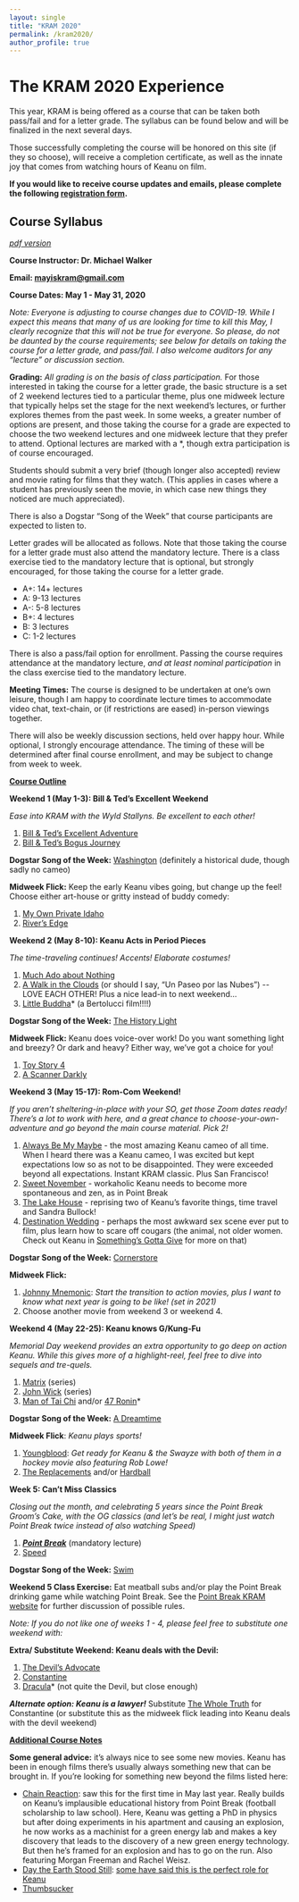 ```yaml
---
layout: single
title: "KRAM 2020"
permalink: /kram2020/
author_profile: true
---
```


The KRAM 2020 Experience
========================

This year, KRAM is being offered as a course that can be taken both pass/fail and for a letter grade. The syllabus can be found below and will be finalized in the next several days.

Those successfully completing the course will be honored on this site (if they so choose), will receive a completion certificate, as well as the innate joy that comes from watching hours of Keanu on film.

**If you would like to receive course updates and emails, please complete the following [registration form](https://forms.gle/4suyQtFvM2tcuFhL9).**

Course Syllabus
-------------
[*pdf version*](../files/Syllabus_KRAM2020.pdf)


**Course Instructor: Dr. Michael Walker**

**Email: mayiskram@gmail.com**

**Course Dates: May 1 - May 31, 2020**

*Note: Everyone is adjusting to course changes due to COVID-19. While I expect this means that many of us are looking for time to kill this May, I clearly recognize that this will not be true for everyone. So please, do not be daunted by the course requirements; see below for details on taking the course for a letter grade, and pass/fail. I also welcome auditors for any “lecture” or discussion section.*

**Grading:** *All grading is on the basis of class participation.* For those interested in taking the course for a letter grade, the basic structure is a set of 2 weekend lectures tied to a particular theme, plus one midweek lecture that typically helps set the stage for the next weekend’s lectures, or further explores themes from the past week. In some weeks, a greater number of options are present, and those taking the course for a grade are expected to choose the two weekend lectures and one midweek lecture that they prefer to attend. Optional lectures are marked with a *, though extra participation is of course encouraged.

Students should submit a very brief (though longer also accepted) review and movie rating for films that they watch. (This applies in cases where a student has previously seen the movie, in which case new things they noticed are much appreciated).

There is also a Dogstar “Song of the Week” that course participants are expected to listen to.

Letter grades will be allocated as follows. Note that those taking the course for a letter grade must also attend the mandatory lecture. There is a class exercise tied to the mandatory lecture that is optional, but strongly encouraged, for those taking the course for a letter grade.

- A+: 14+ lectures
- A: 9-13 lectures
- A-: 5-8 lectures
- B+: 4 lectures
- B: 3 lectures
- C: 1-2 lectures

There is also a pass/fail option for enrollment. Passing the course requires attendance at the mandatory lecture, _and at least nominal participation_ in the class exercise tied to the mandatory lecture.

**Meeting Times:** The course is designed to be undertaken at one’s own leisure, though I am happy to coordinate lecture times to accommodate video chat, text-chain, or (if restrictions are eased) in-person viewings together.  

There will also be weekly discussion sections, held over happy hour. While optional, I strongly encourage attendance. The timing of these will be determined after final course enrollment, and may be subject to change from week to week.

**<span style="text-decoration:underline;">Course Outline</span>**

**Weekend 1 (May 1-3): Bill & Ted’s Excellent Weekend**

_Ease into KRAM with the Wyld Stallyns. Be excellent to each other!_



1. [Bill & Ted’s Excellent Adventure](https://www.imdb.com/title/tt0096928/)
2. [Bill & Ted’s Bogus Journey](https://www.imdb.com/title/tt0101452/)

**Dogstar Song of the Week:** [Washington](https://www.youtube.com/watch?v=cLwZvvxwLxw) (definitely a historical dude, though sadly no cameo)

**Midweek Flick:** Keep the early Keanu vibes going, but change up the feel! Choose either art-house or gritty instead of buddy comedy:

1. [My Own Private Idaho](https://www.imdb.com/title/tt0102494/)
2. [River’s Edge](https://www.imdb.com/title/tt0091860/)

**Weekend 2 (May 8-10): Keanu Acts in Period Pieces**

_The time-traveling continues! Accents! Elaborate costumes!_

1. [Much Ado about Nothing](https://www.imdb.com/title/tt0107616/)
2. [A Walk in the Clouds](https://www.imdb.com/title/tt0114887/) (or should I say, “Un Paseo por las Nubes”) -- LOVE EACH OTHER! Plus a nice lead-in to next weekend...
3. [Little Buddha](https://www.imdb.com/title/tt0107426/)* (a Bertolucci film!!!!)

**Dogstar Song of the Week:** [The History Light](https://www.youtube.com/watch?v=YSeQfL0zN1o)

**Midweek Flick:** Keanu does voice-over work! Do you want something light and breezy? Or dark and heavy? Either way, we’ve got a choice for you!

1. [Toy Story 4](https://www.imdb.com/title/tt1979376/)
2. [A Scanner Darkly](https://www.imdb.com/title/tt0405296/)

**Weekend 3 (May 15-17): Rom-Com Weekend!**

_If you aren’t sheltering-in-place with your SO, get those Zoom dates ready! There’s a lot to work with here, and a great chance to choose-your-own-adventure and go beyond the main course material. Pick 2!_



1. [Always Be My Maybe](https://www.imdb.com/title/tt7374948/) - the most amazing Keanu cameo of all time. When I heard there was a Keanu cameo, I was excited but kept expectations low so as not to be disappointed. They were exceeded beyond all expectations. Instant KRAM classic. Plus San Francisco!
2. [Sweet November](https://www.imdb.com/title/tt0230838/) - workaholic Keanu needs to become more spontaneous and zen, as in Point Break
3. [The Lake House](https://www.imdb.com/title/tt0410297/) - reprising two of Keanu’s favorite things, time travel and Sandra Bullock!
4. [Destination Wedding](https://www.imdb.com/title/tt6987770/) - perhaps the most awkward sex scene ever put to film, plus learn how to scare off cougars (the animal, not older women. Check out Keanu in [Something’s Gotta Give](https://www.imdb.com/title/tt0337741/) for more on that)

**Dogstar Song of the Week:** [Cornerstore](https://www.youtube.com/watch?v=ceTauvhuTq4)

**Midweek Flick:**
1. [Johnny Mnemonic](https://www.imdb.com/title/tt0113481/): _Start the transition to action movies, plus I want to know what next year is going to be like! (set in 2021)_
2. Choose another movie from weekend 3 or weekend 4.

**Weekend 4 (May 22-25): Keanu knows G/Kung-Fu**

_Memorial Day weekend provides an extra opportunity to go deep on action Keanu. While this gives more of a highlight-reel, feel free to dive into sequels and tre-quels._

1. [Matrix](https://www.imdb.com/title/tt0133093/) (series)
2. [John Wick](https://www.imdb.com/title/tt2911666/) (series)
3. [Man of Tai Chi](https://www.imdb.com/title/tt2016940/) and/or [47 Ronin](https://www.imdb.com/title/tt1335975/)*

**Dogstar Song of the Week:** [A Dreamtime](https://www.youtube.com/watch?v=ySRKj_P8eQE)

**Midweek Flick**: *Keanu plays sports!*


1. [Youngblood](https://www.imdb.com/title/tt0092272/?ref_=nm_flmg_act_100): _Get ready for Keanu & the Swayze with both of them in a hockey movie also featuring Rob Lowe!_
2. [The Replacements](https://www.imdb.com/title/tt0191397/?ref_=nm_flmg_act_57) and/or [Hardball](https://www.imdb.com/title/tt0180734/?ref_=nm_flmg_act_53)

**Week 5: Can’t Miss Classics**

_Closing out the month, and celebrating 5 years since the Point Break Groom’s Cake, with the OG classics (and let’s be real, I might just watch Point Break twice instead of also watching Speed)_


1. ***[Point Break](https://www.imdb.com/title/tt0102685/)*** (mandatory lecture)
2. [Speed](https://www.imdb.com/title/tt0111257/)

**Dogstar Song of the Week:** [Swim](https://youtu.be/BVZb35YKuw4)

**Weekend 5 Class Exercise:** Eat meatball subs and/or play the Point Break drinking game while watching Point Break. See the [Point Break KRAM website](/movies/point_break/) for further discussion of possible rules.

_Note: If you do not like one of weeks 1 - 4, please feel free to substitute one weekend with:_

**Extra/ Substitute Weekend: Keanu deals with the Devil:**

1. [The Devil’s Advocate](https://www.imdb.com/title/tt0118971/)
2. [Constantine](https://www.imdb.com/title/tt0360486/)
3. [Dracula](https://www.imdb.com/title/tt0103874/)* (not quite the Devil, but close enough)

**_Alternate option: Keanu is a lawyer!_** Substitute [The Whole Truth](https://www.imdb.com/title/tt3503406/?ref_=nm_flmg_act_25) for Constantine (or substitute this as the midweek flick leading into Keanu deals with the devil weekend)

**<span style="text-decoration:underline;">Additional Course Notes</span>**

**Some general advice:** it’s always nice to see some new movies. Keanu has been in enough films there’s usually always something new that can be brought in. If you’re looking for something new beyond the films listed here:

*   [Chain Reaction](https://www.imdb.com/title/tt0115857/?ref_=nm_flmg_act_64): saw this for the first time in May last year. Really builds on Keanu’s implausible educational history from Point Break (football scholarship to law school). Here, Keanu was getting a PhD in physics but after doing experiments in his apartment and causing an explosion, he now works as a machinist for a green energy lab and makes a key discovery that leads to the discovery of a new green energy technology. But then he’s framed for an explosion and has to go on the run. Also featuring Morgan Freeman and Rachel Weisz.
*   [Day the Earth Stood Still](https://www.imdb.com/title/tt0970416/): [some have said this is the perfect role for Keanu](https://www.imdb.com/review/rw2394677/?ref_=tt_urv)
*   [Thumbsucker](https://www.imdb.com/title/tt0318761/?ref_=nm_flmg_act_45)
